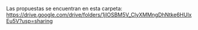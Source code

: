 Las propuestas se encuentran en esta carpeta: https://drive.google.com/drive/folders/1jIOSBM5V_ClyXMMngDhNtke6HUlxEu5V?usp=sharing
